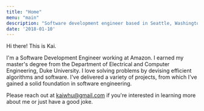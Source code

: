 ```yaml
---
title: "Home"
menu: "main"
description: "Software development engineer based in Seattle, Washington State."
date: '2018-01-10'
---
```


Hi there! This is Kai.

I'm a Software Development Engineer working at Amazon. I earned my master's degree from the Department of Electrical and Computer Engineering, Duke University. I love solving problems by devising efficient algorithms and software. I've delivered a variety of projects, from which I've gained a solid foundation in software engineering. 

Please reach out at [kaiwhu@gmail.com](mailto:kaiwhu@gmail.com) if you're interested in learning more about me or just have a good joke.
